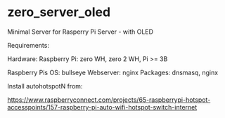 # zero_server_oled
Minimal Server for Rasperry Pi Server - with OLED 

Requirements:

Hardware: Raspberry Pi: zero WH, zero 2 WH, Pi >= 3B

Raspberry Pis OS: bullseye
Webserver: nginx
Packages: dnsmasq, nginx

Install autohotspotN from:

https://www.raspberryconnect.com/projects/65-raspberrypi-hotspot-accesspoints/157-raspberry-pi-auto-wifi-hotspot-switch-internet

